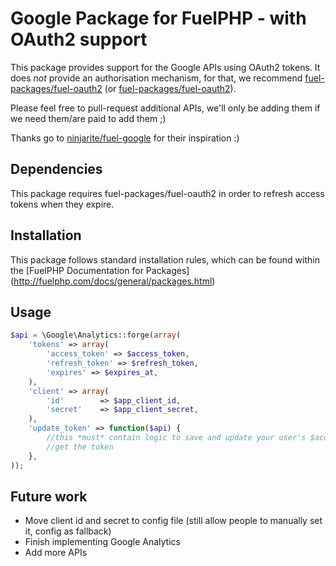 # Google Package for FuelPHP - with OAuth2 support

This package provides support for the Google APIs using OAuth2 tokens.
It does _not_ provide an authorisation mechanism, for that, we recommend [fuel-packages/fuel-oauth2](http://github.com/fuel-packages/fuel-oauth2) (or [fuel-packages/fuel-oauth2](http://github.com/happyninjas/fuel-ninjauth)).

Please feel free to pull-request additional APIs, we'll only be adding them if we need them/are paid to add them ;)

Thanks go to [ninjarite/fuel-google](http://github.com/ninjarite/fuel-google) for their inspiration :)

## Dependencies

This package requires fuel-packages/fuel-oauth2 in order to refresh access tokens when they expire.

## Installation

This package follows standard installation rules, which can be found within the [FuelPHP Documentation for Packages] (http://fuelphp.com/docs/general/packages.html)

## Usage

```php
$api = \Google\Analytics::forge(array(
	'tokens' => array(
		'access_token' => $access_token,
		'refresh_token' => $refresh_token,
		'expires' => $expires_at,
	),
	'client' => array(
		'id'		=> $app_client_id,
		'secret'	=> $app_client_secret,
	),
	'update_token' => function($api) {
		//this *must* contain logic to save and update your user's $access_token and $expires_at
		//get the token 
	},
));
```

## Future work

- Move client id and secret to config file (still allow people to manually set it, config as fallback)
- Finish implementing Google Analytics
- Add more APIs

